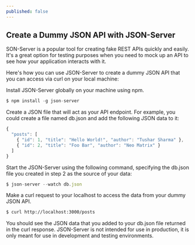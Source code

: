 ```yaml
---
published: false
---
```

## Create a Dummy JSON API with JSON-Server

SON-Server is a popular tool for creating fake REST APIs quickly and easily. It's a great option for testing purposes when you need to mock up an API to see how your application interacts with it.

Here's how you can use JSON-Server to create a dummy JSON API that you can access via curl on your local machine:

Install JSON-Server globally on your machine using npm.

```javascript
$ npm install -g json-server
```

Create a JSON file that will act as your API endpoint. For example, you could create a file named db.json and add the following JSON data to it:


```javascript
{
  "posts": [
    { "id": 1, "title": "Hello World!", "author": "Tushar Sharma" },
    { "id": 2, "title": "Foo Bar", "author": "Neo Matrix" }
  ]
}
```

Start the JSON-Server using the following command, specifying the db.json file you created in step 2 as the source of your data:

```javascript
$ json-server --watch db.json
```

Make a curl request to your localhost to access the data from your dummy JSON API.

```bash
$ curl http://localhost:3000/posts
```

You should see the JSON data that you added to your db.json file returned in the curl response. JSON-Server is not intended for use in production, it is only meant for use in development and testing environments.